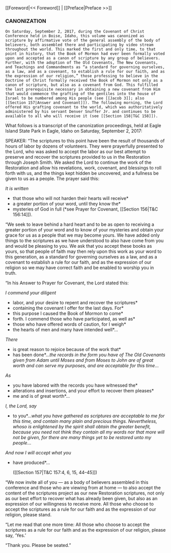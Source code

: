 [[Foreword|<< Foreword]]  |  [[Preface|Preface >>]]

### CANONIZATION

    On Saturday, September 2, 2017, during the Covenant of Christ Conference held in Boise, Idaho, this volume was canonized as scripture by affirmative vote of the general assembly of the body of believers, both assembled there and participating by video stream throughout the world. This marked the first and only time, to that point in history, that the Book of Mormon had ever been formally voted upon and accepted as a canon of scripture by any group of believers. Further, with the adoption of The Old Covenants, The New Covenants, and Teachings and Commandments as “a standard for governing ourselves, as a law, and as a covenant, to establish a rule for our faith, and as the expression of our religion,” those professing to believe in the Doctrine of Christ formally received the Book of Mormon not only as a canon of scripture, but also as a covenant from God. This fulfilled the last prerequisite necessary in obtaining a new covenant from Him that would commence the grafting of the gentiles into the house of Israel to be numbered among His people (see [[Jacob 3]]; also [[Section 157|Answer and Covenant]]). The following morning, the Lord offered His grafting covenant to the world, which was authoritatively administered by his servant Denver Snuffer Jr. and continues to be available to all who will receive it (see [[Section 158|T&C 158]]).
  

What follows is a transcript of the canonization proceedings, held at Eagle Island State Park in Eagle, Idaho on Saturday, September 2, 2017:

SPEAKER: “The scriptures to this point have been the result of thousands of hours of labor by dozens of volunteers. They were prayerfully presented to the Lord, who was asked to accept the labor as our best attempt to preserve and recover the scriptures provided to us in the Restoration through Joseph Smith. We asked the Lord to continue the work of the Restoration and allow his revelations, work, covenant, and blessings to roll forth with us, and the things kept hidden be uncovered, and a fullness be given to us as a people. The prayer said this:


*It is written*
* that those who will not harden their hearts will receive*
* a greater portion of your word, until they know the*
* mysteries of God in full (*see Prayer for Covenant, [[Section 156|T&C 156:14]]).
  

“We seek to leave behind a hard heart and to be as open to receiving a greater portion of your word and to know of your mysteries and obtain your grace for us as a people that we may become yours. We have added only things to the scriptures as we have understood to also have come from you and would be pleasing to you. We ask that you accept these books as yours, so that people of faith may then rely upon this work as your word to this generation, as a standard for governing ourselves as a law, and as a covenant to establish a rule for our faith, and as the expression of our religion so we may have correct faith and be enabled to worship you in truth.

“In his Answer to Prayer for Covenant, the Lord stated this:


*I commend your diligent*
* labor, and your desire to repent and recover the scriptures*
* containing the covenant I offer for the last days. For*
* this purpose I caused the Book of Mormon to come*
* forth. I commend those who have participated, as well as*
* those who have offered words of caution, for I weigh*
* the hearts of men and many have intended well*…
  


*There*
* is great reason to rejoice because of the work that*
* has been done*…*the records in the form you have of The Old Covenants given from Adam until Moses and from Moses to John are of great worth and can serve my purposes, and are acceptable for this time*…
  


*As*
* you have labored with the records you have witnessed the*
* alterations and insertions, and your effort to recover them pleases*
* me and is of great worth*…
  


*I, the Lord, say*
* to you*…*what you have gathered as scriptures are acceptable to me for this time, and contain many plain and precious things. Nevertheless, whoso is enlightened by the spirit shall obtain the greater benefit, because you need not think they contain all my words nor that more will not be given, for there are many things yet to be restored unto my people*…
  


*And now I will accept what you*
* have produced*…
  


    ([[Section 157|T&C 157:4, 6, 15, 44–45]])
  

“We now invite all of you — as a body of believers assembled in this conference and those who are viewing from at home — to also accept the content of the scriptures project as our new Restoration scriptures, not only as our best effort to recover what has already been given, but also as an expression of our willingness to receive more. All those who choose to accept the scriptures as a rule for our faith and as the expression of our religion, please stand.

“Let me read that one more time: All those who choose to accept the scriptures as a rule for our faith and as the expression of our religion, please say, ‘Yes.’

“Thank you. Please be seated.”